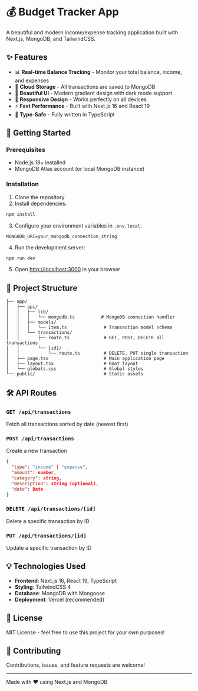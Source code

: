 # 💰 Budget Tracker App

A beautiful and modern income/expense tracking application built with Next.js, MongoDB, and TailwindCSS.

## ✨ Features

- 📊 **Real-time Balance Tracking** - Monitor your total balance, income, and expenses
- 💾 **Cloud Storage** - All transactions are saved to MongoDB
- 🎨 **Beautiful UI** - Modern gradient design with dark mode support
- 📱 **Responsive Design** - Works perfectly on all devices
- ⚡ **Fast Performance** - Built with Next.js 16 and React 19
- 🔐 **Type-Safe** - Fully written in TypeScript

## 🚀 Getting Started

### Prerequisites

- Node.js 18+ installed
- MongoDB Atlas account (or local MongoDB instance)

### Installation

1. Clone the repository
2. Install dependencies:
```bash
npm install
```

3. Configure your environment variables in `.env.local`:
```env
MONGODB_URI=your_mongodb_connection_string
```

4. Run the development server:
```bash
npm run dev
```

5. Open [http://localhost:3000](http://localhost:3000) in your browser

## 📁 Project Structure

```
├── app/
│   ├── api/
│   │   ├── lib/
│   │   │   └── mongodb.ts          # MongoDB connection handler
│   │   ├── models/
│   │   │   └── Item.ts              # Transaction model schema
│   │   └── transactions/
│   │       ├── route.ts             # GET, POST, DELETE all transactions
│   │       └── [id]/
│   │           └── route.ts         # DELETE, PUT single transaction
│   ├── page.tsx                     # Main application page
│   ├── layout.tsx                   # Root layout
│   └── globals.css                  # Global styles
└── public/                          # Static assets
```

## 🛠️ API Routes

### `GET /api/transactions`
Fetch all transactions sorted by date (newest first)

### `POST /api/transactions`
Create a new transaction
```json
{
  "type": "income" | "expense",
  "amount": number,
  "category": string,
  "description": string (optional),
  "date": Date
}
```

### `DELETE /api/transactions/[id]`
Delete a specific transaction by ID

### `PUT /api/transactions/[id]`
Update a specific transaction by ID

## 💡 Technologies Used

- **Frontend**: Next.js 16, React 19, TypeScript
- **Styling**: TailwindCSS 4
- **Database**: MongoDB with Mongoose
- **Deployment**: Vercel (recommended)

## 📝 License

MIT License - feel free to use this project for your own purposes!

## 🤝 Contributing

Contributions, issues, and feature requests are welcome!

---

Made with ❤️ using Next.js and MongoDB

